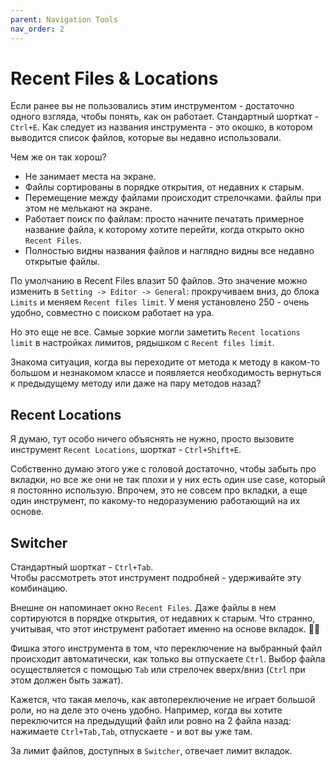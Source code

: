 ```yaml
---
parent: Navigation Tools
nav_order: 2
---
```


# Recent Files & Locations

Если ранее вы не пользовались этим инструментом - достаточно одного взгляда, чтобы понять, как он работает. Стандартный шорткат - `Ctrl+E`.
Как следует из названия инструмента - это окошко, в котором выводится список файлов, которые вы недавно использовали. 

Чем же он так хорош?
- Не занимает места на экране.
- Файлы сортированы в порядке открытия, от недавних к старым.
- Перемещение между файлами происходит стрелочками. файлы при этом не мелькают на экране.
- Работает поиск по файлам: просто начните печатать примерное название файла, к которому хотите перейти, когда открыто окно `Recent Files`.
- Полностью видны названия файлов и наглядно видны все недавно открытые файлы.

По умолчанию в Recent Files влазит 50 файлов. Это значение можно изменить в `Setting -> Editor -> General`: прокручиваем вниз, до блока `Limits` и меняем `Recent files limit`. У меня установлено 250 - очень удобно, совместно с поиском работает на ура.


Но это еще не все. Самые зоркие могли заметить `Recent locations limit` в настройках лимитов, рядышком с `Recent files limit`.

Знакома ситуация, когда вы переходите от метода к методу в каком-то большом и незнакомом классе и появляется необходимость вернуться к предыдущему методу или даже на пару методов назад?

## Recent Locations

Я думаю, тут особо ничего объяснять не нужно, просто вызовите инструмент `Recent Locations`, шорткат - `Ctrl+Shift+E`.


Собственно думаю этого уже с головой достаточно, чтобы забыть про вкладки, но все же они не так плохи и у них есть один use case, который я постоянно использую. Впрочем, это не совсем про вкладки, а еще один инструмент, по какому-то недоразумению работающий на их основе.

## Switcher

Стандартный шорткат - `Ctrl+Tab`.<br>
Чтобы рассмотреть этот инструмент подробней - удерживайте эту комбинацию.

Внешне он напоминает окно `Recent Files`. Даже файлы в нем сортируются в порядке открытия, от недавних к старым. Что странно, учитывая, что этот инструмент работает именно на основе вкладок. :man_shrugging:

Фишка этого инструмента в том, что переключение на выбранный файл происходит автоматически, как только вы отпускаете `Ctrl`. Выбор файла осуществляется с помощью `Tab` или стрелочек вверх/вниз (`Ctrl` при этом должен быть зажат).

Кажется, что такая мелочь, как автопереключение не играет большой роли, но на деле это очень удобно. Например, когда вы хотите переключится на предыдущий файл или ровно на 2 файла назад: нажимаете `Ctrl+Tab,Tab`, отпускаете - и вот вы уже там.

За лимит файлов, доступных в `Switcher`, отвечает лимит вкладок.
